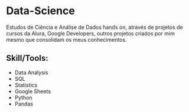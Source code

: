 # Data-Science

Estudos de Ciência e Análise de Dados hands on, através de projetos de cursos da Alura, Google Developers, outros projetos criados por mim mesmo que consolidam os meus conhecimentos.


## **Skill/Tools**:
- Data Analysis
- SQL
- Statistics
- Google Sheets
- Python
- Pandas
